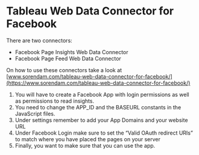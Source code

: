 <h1>Tableau Web Data Connector for Facebook</h1>

There are two connectors:
* Facebook Page Insights Web Data Connector
* Facebook Page Feed Web Data Connector

On how to use these connectors take a look at [www.sorendam.com/tableau-web-data-connector-for-facebook/](https://www.sorendam.com/tableau-web-data-connector-for-facebook/)

1. You will have to create a Facebook App with login permissions as well as permissions to read insights.
2. You need to change the APP_ID and the BASEURL constants in the JavaScript files.
3. Under settings remember to add your App Domains and your website URL
4. Under Facebook Login make sure to set the “Valid OAuth redirect URIs” to match where you have placed the pages on your server
5. Finally, you want to make sure that you can use the app.
